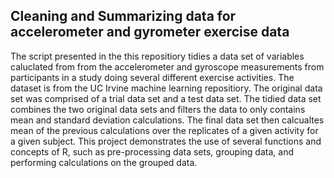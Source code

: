 ## Cleaning and Summarizing data for accelerometer and gyrometer exercise data


The script presented in the this repositiory tidies a data set of variables caluclated from from the accelerometer and gyroscope measurements
from participants in a study doing several different exercise activities. The dataset is from the UC Irvine machine learning repositiory. The original data set was comprised of a trial data set and a test data set. The tidied data set combines the two original data sets and filters the data to only contains mean and standard deviation calculations. 
The final data set then calcualtes mean of the previous calculations over the replicates of a given activity for a given subject. This project demonstrates the use of several functions and concepts of R, such as pre-processing data sets, grouping data, and performing calculations on the grouped data.
